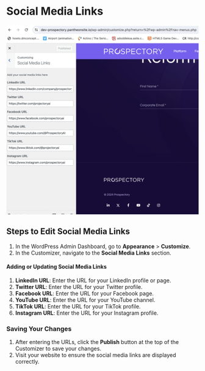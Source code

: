 # Social Media Links

![Social Media Links](assets/social.png)

## Steps to Edit Social Media Links

1. In the WordPress Admin Dashboard, go to **Appearance** > **Customize**.
2. In the Customizer, navigate to the **Social Media Links** section.

#### Adding or Updating Social Media Links

1. **LinkedIn URL**: Enter the URL for your LinkedIn profile or page.
2. **Twitter URL**: Enter the URL for your Twitter profile.
3. **Facebook URL**: Enter the URL for your Facebook page.
4. **YouTube URL**: Enter the URL for your YouTube channel.
5. **TikTok URL**: Enter the URL for your TikTok profile.
6. **Instagram URL**: Enter the URL for your Instagram profile.

### Saving Your Changes

1. After entering the URLs, click the **Publish** button at the top of the Customizer to save your changes.
2. Visit your website to ensure the social media links are displayed correctly.
   <br><br><br><br><br>
